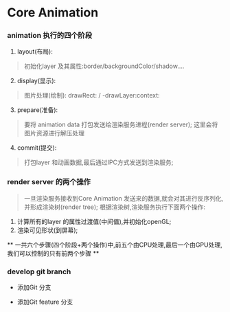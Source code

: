 #  Core Animation


### animation 执行的四个阶段
1. layout(布局):
 > 初始化layer 及其属性:border/backgroundColor/shadow....
2. display(显示):
> 图片处理(绘制): drawRect: / -drawLayer:context:    
3. prepare(准备):
> 要将 animation data 打包发送给渲染服务进程(render server);
   这里会将图片资源进行解压处理
4. commit(提交):
> 打包layer 和动画数据,最后通过IPC方式发送到渲染服务;

### render server 的两个操作
> 一旦渲染服务接收到Core Animation 发送来的数据,就会对其进行反序列化,并形成渲染树(render tree);
> 根据渲染树,渲染服务执行下面两个操作:
1. 计算所有的layer 的属性过渡值(中间值),并初始化openGL;
2. 渲染可见形状(到屏幕);

** 一共六个步骤(四个阶段+两个操作)中,前五个由CPU处理,最后一个由GPU处理,我们可以控制的只有前两个步骤 **

### develop git branch 

* 添加Git 分支

* 添加Git feature 分支



